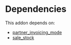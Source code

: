 # Dependencies

This addon depends on:

- [partner_invoicing_mode](https://github.com/bringout/oca-financial)
- [sale_stock](https://github.com/bringout/oca-ocb-sale/tree/3531a720906f8e17d5fa4dafe32471b2aada3721/odoo-bringout-oca-ocb-sale_stock)
